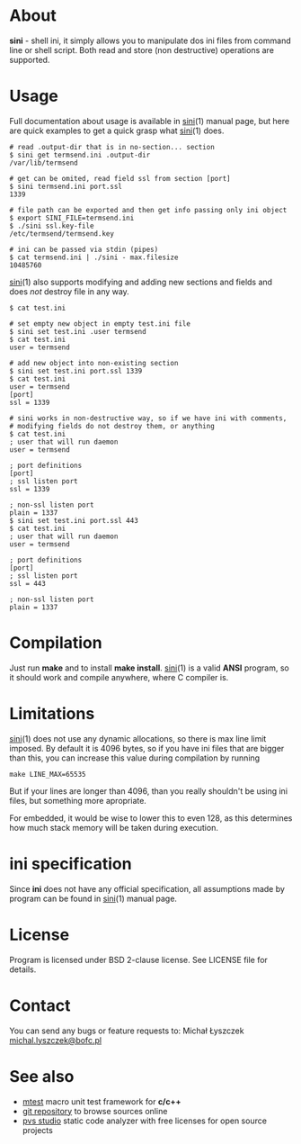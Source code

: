 [kursg-meta]: # (order: 1)

About
=====

**sini** - shell ini, it simply allows you to manipulate dos ini files from
command line or shell script. Both read and store (non destructive) operations
are supported.

Usage
=====

Full documentation about usage is available in [sini][1](1) manual page, but
here are quick examples to get a quick grasp what [sini][1](1) does.

~~~
# read .output-dir that is in no-section... section
$ sini get termsend.ini .output-dir
/var/lib/termsend

# get can be omited, read field ssl from section [port]
$ sini termsend.ini port.ssl
1339

# file path can be exported and then get info passing only ini object
$ export SINI_FILE=termsend.ini
$ ./sini ssl.key-file
/etc/termsend/termsend.key

# ini can be passed via stdin (pipes)
$ cat termsend.ini | ./sini - max.filesize
10485760
~~~

[sini][1](1) also supports modifying and adding new sections and fields
and does *not* destroy file in any way.

~~~
$ cat test.ini

# set empty new object in empty test.ini file
$ sini set test.ini .user termsend
$ cat test.ini
user = termsend

# add new object into non-existing section
$ sini set test.ini port.ssl 1339
$ cat test.ini
user = termsend
[port]
ssl = 1339

# sini works in non-destructive way, so if we have ini with comments,
# modifying fields do not destroy them, or anything
$ cat test.ini
; user that will run daemon
user = termsend

; port definitions
[port]
; ssl listen port
ssl = 1339

; non-ssl listen port
plain = 1337
$ sini set test.ini port.ssl 443
$ cat test.ini
; user that will run daemon
user = termsend

; port definitions
[port]
; ssl listen port
ssl = 443

; non-ssl listen port
plain = 1337
~~~

Compilation
===========

Just run **make** and to install **make install**. [sini][1](1) is a valid
**ANSI** program, so it should work and compile anywhere, where C compiler is.

Limitations
===========

[sini][1](1) does not use any dynamic allocations, so there is max line limit
imposed. By default it is 4096 bytes, so if you have ini files that are bigger
than this, you can increase this value during compilation by running

~~~
make LINE_MAX=65535
~~~

But if your lines are longer than 4096, than you really shouldn't be using
ini files, but something more apropriate.

For embedded, it would be wise to lower this to even 128, as this determines
how much stack memory will be taken during execution.

ini specification
=================

Since **ini** does not have any official specification, all
assumptions made by program can be found in [sini][1](1) manual page.

License
=======

Program is licensed under BSD 2-clause license. See LICENSE file for details.

Contact
=======

You can send any bugs or feature requests to:
Michał Łyszczek <michal.lyszczek@bofc.pl>

See also
========
* [mtest](https://mtest.bofc.pl) macro unit test framework for **c/c++**
* [git repository](https://git.bofc.pl/sini) to browse sources online
* [pvs studio](https://www.viva64.com/en/pvs-studio) static code analyzer with
	free licenses for open source projects

[1]: https://sini.bofc.pl/sini.1.html

